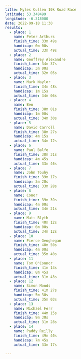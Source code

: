 ```yaml
---
title: Myles Cullen 10k Road Race
latitude: 53.348499
longitude: -6.318000
date: 2022-09-18 11:30
results:
  - place: 1
    name: Peter Arthurs
    finish_time: 33m 49s
    handicap: 0m 00s
    actual_time: 33m 49s
  - place: 2
    name: Geoffrey Alexandre
    finish_time: 34m 37s
    handicap: 3m 00s
    actual_time: 32m 05s
  - place: 3
    name: Mark Naylor
    finish_time: 34m 48s
    handicap: 1m 15s
    actual_time: 34m 06s
  - place: 4
    name: Ben
    finish_time: 38m 01s
    handicap: 1m 00s
    actual_time: 34m 30s
  - place: 5
    name: David Carroll
    finish_time: 38m 27s
    handicap: 4m 15s
    actual_time: 34m 12s
  - place: 6
    name: Paul Balfe
    finish_time: 38m 31s
    handicap: 4m 45s
    actual_time: 33m 46s
  - place: 7
    name: John Touhy
    finish_time: 39m 17s
    handicap: 3m 20s
    actual_time: 33m 28s
  - place: 8
    name: Conor 
    finish_time: 39m 39s
    handicap: 4m 00s
    actual_time: 34m 21s
  - place: 9
    name: Matt Blyth
    finish_time: 40m 12s
    handicap: 6m 00s
    actual_time: 34m 12s
  - place: 10
    name: Pierce Geoghegan
    finish_time: 40m 50s
    handicap: 4m 00s
    actual_time: 35m 40s
  - place: 11
    name: Tom O'Connor
    finish_time: 41m 14s
    handicap: 8m 45s
    actual_time: 31m 43s
  - place: 12
    name: Simon Monds
    finish_time: 41m 27s
    handicap: 5m 30s
    actual_time: 35m 03s
  - place: 13
    name: Michael Ferr
    finish_time: 44m 15s
    handicap: 9m 30s
    actual_time: 31m 28s
  - place: 14
    name: Paddy Reilly
    finish_time: 49m 40s
    handicap: 7m 45s
    actual_time: 33m 17s

---
```

